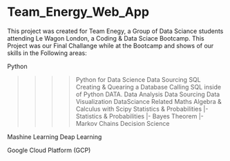 # Team_Energy_Web_App

This project was created for Team Enegy, a Group of Data Sciance students attending Le Wagon London, a Coding & Data Sciace Bootcamp. This Project was our Final Challange while at the Bootcamp and shows of our skills in the Following areas:

Python
>>>> Python for Data Science
>>>> Data Sourcing
SQL
>>>> Creating & Quearing a Database
>>>> Calling SQL inside of Python
DATA.
>>>> Data Analysis
>>>> Data Sourcing
>>>> Data Visualization
DataSciance Related Maths
>>>> Algebra & Calculus with Scipy
>>>> Statistics & Probabilities
    |- Statistics & Probabilities
    |- Bayes Theorem
    |- Markov Chains
Decision Science

Mashine Learning
Deap Learning

Google Cloud Platform (GCP)
